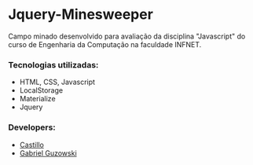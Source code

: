 # Jquery-Minesweeper

Campo minado desenvolvido para avaliação da disciplina "Javascript" do curso de Engenharia da Computação na faculdade INFNET.

### Tecnologias utilizadas:

* HTML, CSS, Javascript
* LocalStorage
* Materialize
* Jquery

### Developers:

* [Castillo](https://github.com/antoniocastilloz)
* [Gabriel Guzowski](https://github.com/Guz0wski)
 
